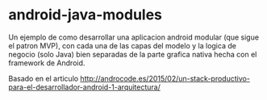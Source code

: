 # android-java-modules

Un ejemplo de como desarrollar una aplicacion android modular (que sigue el patron MVP), con cada una de las capas del modelo y la logica de negocio (solo Java) bien separadas de la parte grafica nativa hecha con el framework de Android. 

Basado en el articulo http://androcode.es/2015/02/un-stack-productivo-para-el-desarrollador-android-1-arquitectura/
